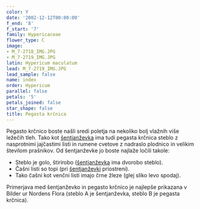 ```yaml
---
color: Y
date: '2002-12-12T00:00:00'
f_end: '8'
f_start: '7'
family: Hypericaceae
flower_type: C
image:
- M_7-2718_IMG.JPG
- M_7-2719_IMG.JPG
latin: Hypericum maculatum
lead: M_7-2719_IMG.JPG
lead_sample: false
name: index
order: Hypericum
parallel: false
petals: '5'
petals_joined: false
star_shape: false
title: Pegasta krčnica
---
```

Pegasto krčnico boste našli sredi poletja na nekoliko bolj vlažnih više ležečih tleh. Tako kot [šentjanževka](../HypericumPerforatum(Sentjanzevka)/si_HypericumPerforatum(Sentjanzevka).asp) ima tudi pegasta krčnica steblo z nasprotnimi jajčastimi listi in rumene cvetove z nadraslo plodnico in velikim številom prašnikov. Od šentjanževke jo boste najlaže ločili takole:

-   Steblo je golo, štirirobo ([šentjanževka](../HypericumPerforatum(Sentjanzevka)/si_HypericumPerforatum(Sentjanzevka).asp) ima dvorobo steblo).
-   Čašni listi so topi (pri [šentjanževki](../HypericumPerforatum(Sentjanzevka)/si_HypericumPerforatum(Sentjanzevka).asp) priostreni).
-   Tako čašni kot venčni listi imajo črne žleze (glej sliko levo spodaj).

Primerjava med šentjanževko in pegasto krčnico je najlepše prikazana v Bilder ur Nordens Flora (steblo A je šentjanževka, steblo B je pegasta krčnica).
